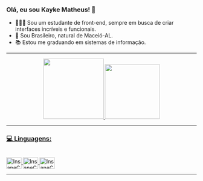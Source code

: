 ### Olá, eu sou Kayke Matheus! 👋

- 👨🏾‍💻 Sou um estudante de front-end, sempre em busca de criar interfaces incríveis e funcionais. 
- 🌴 Sou Brasileiro, natural de Maceió-AL.
- 📚 Estou me graduando em sistemas de informação.

<hr>
<div align="center">
  <a href="https://github.com/InsaneCode7">
  <img height="160em" src="https://github-readme-stats.vercel.app/api?username=InsaneCode7&show_icons=true&theme=radical&include_all_commits=true&count_private=true"/>
  <img height="145em" src="https://github-readme-stats.vercel.app/api/top-langs/?username=InsaneCode7&layout=compact&langs_count=7&theme=radical"/>
</div>
<hr>
 
  
### 💻 Linguagens:
<div style="display: inline_block"><br>
  <img align="center" alt="InsaneCode7" height="30" width="40" src="https://cdn.jsdelivr.net/gh/devicons/devicon@latest/icons/html5/html5-original.svg">
  <img align="center" alt="InsaneCode7" height="30" width="40" src="https://cdn.jsdelivr.net/gh/devicons/devicon@latest/icons/css3/css3-original.svg">
  <img align="center" alt="InsaneCode7" height="30" width="40"src="https://cdn.jsdelivr.net/gh/devicons/devicon@latest/icons/javascript/javascript-original.svg" > 


</div>
<hr>
 
  
